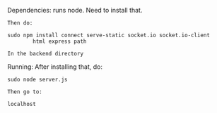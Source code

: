 Dependencies:
	runs node. Need to install that.

	Then do:

	sudo npm install connect serve-static socket.io socket.io-client 
			html express path

	In the backend directory

Running:
	After installing that, do:

	sudo node server.js

	Then go to:

	localhost
